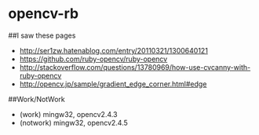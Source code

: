 opencv-rb
=========

##I saw these pages
- http://ser1zw.hatenablog.com/entry/20110321/1300640121
- https://github.com/ruby-opencv/ruby-opencv
- http://stackoverflow.com/questions/13780969/how-use-cvcanny-with-ruby-opencv
- http://opencv.jp/sample/gradient_edge_corner.html#edge

##Work/NotWork
- (work) mingw32, opencv2.4.3
- (notwork) mingw32, opencv2.4.5
